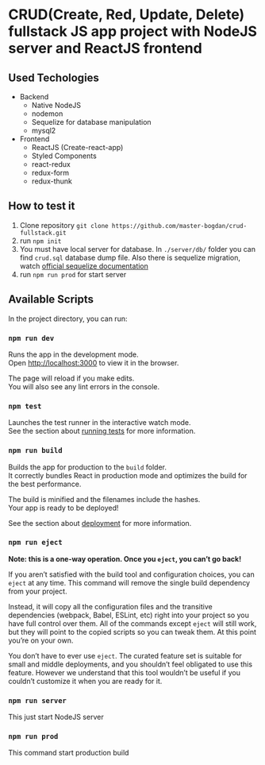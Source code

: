 # CRUD(Create, Red, Update, Delete) fullstack JS app project with NodeJS server and ReactJS frontend

## Used Techologies
- Backend
  - Native NodeJS
  - nodemon
  - Sequelize for database manipulation
  - mysql2
- Frontend
  - ReactJS (Create-react-app)
  - Styled Components
  - react-redux
  - redux-form
  - redux-thunk

## How to test it
1. Clone repository ``` git clone https://github.com/master-bogdan/crud-fullstack.git ```
2. run ```npm init```
3. You must have local server for database. In ```./server/db/``` folder you can find ```crud.sql``` database dump file. Also there is sequelize migration, watch [official sequelize documentation](https://sequelize.org/master/manual/migrations.html)
4. run ```npm run prod``` for start server


## Available Scripts

In the project directory, you can run:

### `npm run dev`

Runs the app in the development mode.<br />
Open [http://localhost:3000](http://localhost:3000) to view it in the browser.

The page will reload if you make edits.<br />
You will also see any lint errors in the console.

### `npm test`

Launches the test runner in the interactive watch mode.<br />
See the section about [running tests](https://facebook.github.io/create-react-app/docs/running-tests) for more information.

### `npm run build`

Builds the app for production to the `build` folder.<br />
It correctly bundles React in production mode and optimizes the build for the best performance.

The build is minified and the filenames include the hashes.<br />
Your app is ready to be deployed!

See the section about [deployment](https://facebook.github.io/create-react-app/docs/deployment) for more information.

### `npm run eject`

**Note: this is a one-way operation. Once you `eject`, you can’t go back!**

If you aren’t satisfied with the build tool and configuration choices, you can `eject` at any time. This command will remove the single build dependency from your project.

Instead, it will copy all the configuration files and the transitive dependencies (webpack, Babel, ESLint, etc) right into your project so you have full control over them. All of the commands except `eject` will still work, but they will point to the copied scripts so you can tweak them. At this point you’re on your own.

You don’t have to ever use `eject`. The curated feature set is suitable for small and middle deployments, and you shouldn’t feel obligated to use this feature. However we understand that this tool wouldn’t be useful if you couldn’t customize it when you are ready for it.

### `npm run server`
This just start NodeJS server

### `npm run prod`
This command start production build


